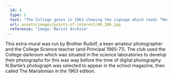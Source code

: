 ```yaml
---
  id: 4
  type: 1
  text: "The College gates in 1963 showing the signage which reads “Marist Brothers College”. This photograph was taken by N.Bartie (then in Junior Matric ‘A’, Grade 11 today) in ‘Camera Club’.  The Marist monogram is visible at the top of the signage."
  url: assets/images/points-of-interest/06.20b.jpg
  reference: "Image: Marist Archive"
---
```

This extra-mural was run by Brother Rudolf, a keen amateur photographer and the College Science teacher (and Principal 1965-71). The club used the College darkroom which was situated in the science laboratories to develop their photographs for this was way before the time of digital photography. N.Bartie’s photograph was selected to appear in the school magazine, then called The Maristonian in the 1963 edition.